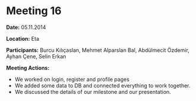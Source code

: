 # Meeting 16 #

**Date:** 05.11.2014

**Location:** Eta

**Participants:** Burcu Kılıçaslan, Mehmet Alparslan Bal, Abdülmecit Özdemir, Ayhan Çene, Selin Erkan

**Meeting Actions:**
  * We worked on login, register and profile pages
  * We added some data to DB and connected everything to work together.
  * We discussed the details of our milestone and our presentation.